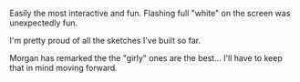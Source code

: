 Easily the most interactive and fun.  Flashing full "white" on the screen was unexpectedly fun.

I'm pretty proud of all the sketches I've built so far.

Morgan has remarked the the "girly" ones are the best... I'll have to keep that in mind moving forward.
